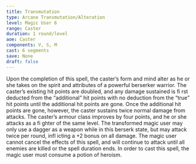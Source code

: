 ```yaml
---
title: Transmutation
type: Arcane Transmutation/Alteration
level: Magic User 6
range: Caster
duration: 1 round/level
aoe: Caster
components: V, S, M
cast: 6 segments
save: None
draft: false
---
```


Upon the completion of this spell, the caster’s form and mind alter as he or she takes on the spirit and attributes of a powerful berserker warrior. The caster’s existing hit points are doubled, and any damage sustained is fi rst deducted from the “additional” hit points with no deduction from the “true” hit points until the additional hit points are gone. Once the additional hit points are gone, however, the caster sustains twice normal damage from attacks. The caster’s armour class improves by four points, and he or she attacks as a fi ghter of the same level. The transformed magic user may only use a dagger as a weapon while in this berserk state, but may attack twice per round, infl icting a +2 bonus on all damage. The magic user cannot cancel the effects of this spell, and will continue to attack until all enemies are killed or the spell duration ends. In order to cast this spell, the magic user must consume a potion of heroism.
